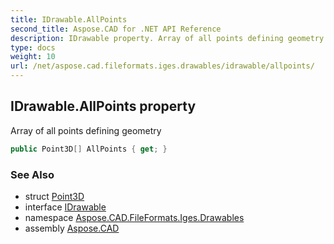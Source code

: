 ```yaml
---
title: IDrawable.AllPoints
second_title: Aspose.CAD for .NET API Reference
description: IDrawable property. Array of all points defining geometry
type: docs
weight: 10
url: /net/aspose.cad.fileformats.iges.drawables/idrawable/allpoints/
---
```

## IDrawable.AllPoints property

Array of all points defining geometry

```csharp
public Point3D[] AllPoints { get; }
```

### See Also

* struct [Point3D](../../../aspose.cad.fileformats.iges.commondefinitions/point3d/)
* interface [IDrawable](../)
* namespace [Aspose.CAD.FileFormats.Iges.Drawables](../../idrawable/)
* assembly [Aspose.CAD](../../../)


